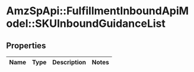 # AmzSpApi::FulfillmentInboundApiModel::SKUInboundGuidanceList

## Properties
Name | Type | Description | Notes
------------ | ------------- | ------------- | -------------

